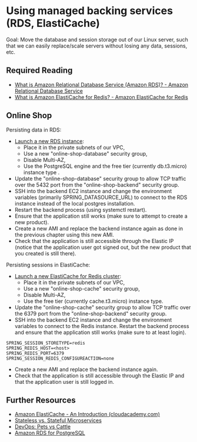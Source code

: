 # Using managed backing services (RDS, ElastiCache)

Goal: Move the database and session storage out of our Linux server, such that we can easily replace/scale servers without losing any data, sessions, etc.

## Required Reading

- [What is Amazon Relational Database Service (Amazon RDS)? - Amazon Relational Database Service](https://docs.aws.amazon.com/AmazonRDS/latest/UserGuide/Welcome.html)
- [What is Amazon ElastiCache for Redis? - Amazon ElastiCache for Redis](https://docs.aws.amazon.com/AmazonElastiCache/latest/red-ug/WhatIs.html)

## Online Shop

Persisting data in RDS:

- [Launch a new RDS instance](https://docs.aws.amazon.com/AmazonRDS/latest/UserGuide/CHAP_Tutorials.WebServerDB.CreateDBInstance.html):
  - Place it in the private subnets of our VPC,
  - Use a new "online-shop-database" security group,
  - Disable Multi-AZ,
  - Use the PostgreSQL engine and the free tier (currently db.t3.micro) instance type .
- Update the "online-shop-database" security group to allow TCP traffic over the 5432 port from the "online-shop-backend" security group.
- SSH into the backend EC2 instance and change the environment variables (primarily SPRING_DATASOURCE_URL) to connect to the RDS instance instead of the local postgres installation. 
- Restart the backend process (using systemctl restart). 
- Ensure that the application still works (make sure to attempt to create a new product).
- Create a new AMI and replace the backend instance again as done in the previous chapter using this new AMI. 
- Check that the application is still accessible through the Elastic IP (notice that the application user got signed out, but the new product that you created is still there).

Persisting sessions in ElastiCache:

- [Launch a new ElastiCache for Redis cluster](https://docs.aws.amazon.com/AmazonElastiCache/latest/red-ug/GettingStarted.CreateCluster.html#Clusters.Create.CON.Redis-gs):
  - Place it in the private subnets of our VPC,
  - Use a new "online-shop-cache" security group,
  - Disable Multi-AZ,
  - Use the free tier (currently cache.t3.micro) instance type.
- Update the "online-shop-cache" security group to allow TCP traffic over the 6379 port from the "online-shop-backend" security group.
- SSH into the backend EC2 instance and change the environment variables to connect to the Redis instance. Restart the backend process and ensure that the application still works (make sure to at least login).

```
SPRING_SESSION_STORETYPE=redis
SPRING_REDIS_HOST=<host>
SPRING_REDIS_PORT=6379
SPRING_SESSION_REDIS_CONFIGUREACTION=none
```

- Create a new AMI and replace the backend instance again. 
- Check that the application is still accessible through the Elastic IP and that the application user is still logged in.

## Further Resources

- [Amazon ElastiCache - An Introduction (cloudacademy.com)](https://cloudacademy.com/blog/amazon-elasticache/)
- [Stateless vs. Stateful Microservices](https://sparkequation.com/2020/11/12/stateless-vs-stateful-microservices-addressing-the-benefits-and-quandaries/)
- [DevOps: Pets vs Cattle](https://iamondemand.com/blog/devops-concepts-pets-vs-cattle/)
- [Amazon RDS for PostgreSQL](https://docs.aws.amazon.com/AmazonRDS/latest/UserGuide/CHAP_PostgreSQL.html#PostgreSQL.Concepts.General.DBVersions)